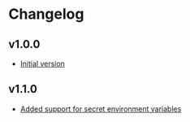 # Changelog

## v1.0.0

- [Initial version](https://github.com/babbel/terraform-aws-lambda-with-inline-code/pull/1)

## v1.1.0

- [Added support for secret environment variables](https://github.com/babbel/terraform-aws-lambda-with-inline-code/pull/6)
